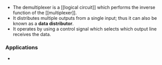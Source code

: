 - The demultiplexer is a [[logical circuit]] which performs the inverse function of the [[multiplexer]].
- It distributes multiple outputs from a single input; thus it can also be known as a **data distributor**.
- It operates by using a control signal which selects which output line receives the data.

### Applications
- 